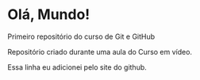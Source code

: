 # Olá, Mundo!
 Primeiro repositório do curso de Git e GitHub

Repositório criado durante uma aula do Curso em vídeo.

Essa linha eu adicionei pelo site do github.
